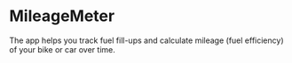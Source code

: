 # MileageMeter
The app helps you track fuel fill-ups and calculate mileage (fuel efficiency) of your bike or car over time.
